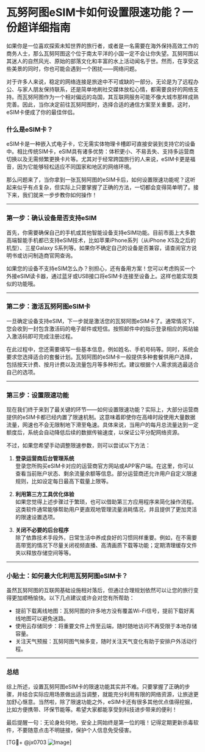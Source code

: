 # 瓦努阿图eSIM卡如何设置限速功能？一份超详细指南

如果你是一位喜欢探索未知世界的旅行者，或者是一名需要在海外保持高效工作的商务人士，那么瓦努阿图这个位于南太平洋的小国一定不会让你失望。瓦努阿图以其迷人的自然风光、原始的部落文化和丰富的水上活动闻名于世。然而，在享受这些美景的同时，你也可能会遇到一个困扰——网络问题。

对于许多人来说，稳定的网络连接是旅途中不可或缺的一部分。无论是为了远程办公、与家人朋友保持联系，还是简单地刷社交媒体放松心情，都需要良好的网络支持。而瓦努阿图作为一个相对偏远的岛国，其互联网服务可能不像大城市那样成熟完善。因此，当你决定前往瓦努阿图时，选择合适的通信方案至关重要。这时，eSIM卡便成了你的最佳伴侣。

### 什么是eSIM卡？

eSIM卡是一种嵌入式电子卡，它无需实体物理卡槽即可直接安装到支持它的设备中。相比传统SIM卡，eSIM具有诸多优势：体积更小、不易丢失、支持多运营商切换以及无需频繁更换卡片等。尤其对于经常跨国旅行的人来说，eSIM卡更是福音，因为它能够轻松适应不同国家和地区的网络环境。

那么问题来了，当你拿到一张瓦努阿图的eSIM卡后，如何设置限速功能呢？这听起来似乎有点复杂，但实际上只要掌握了正确的方法，一切都会变得简单明了。接下来，我们就来一步步教你如何操作！

---

### 第一步：确认设备是否支持eSIM

首先，你需要确保自己的手机或其他智能设备支持eSIM功能。目前市面上大多数高端智能手机都已支持eSIM技术，比如苹果iPhone系列（从iPhone XS及之后的机型）、三星Galaxy S系列等。如果你不确定自己的设备是否兼容，请查阅官方说明书或访问制造商官网查询。

如果您的设备不支持eSIM怎么办？别担心，还有备用方案！您可以考虑购买一个外接eSIM读卡器，通过蓝牙或USB接口将eSIM卡连接至设备上。这样也能实现类似的功能哦。

---

### 第二步：激活瓦努阿图eSIM卡

一旦确定设备支持eSIM，下一步就是激活您的瓦努阿图eSIM卡了。通常情况下，您会收到一封包含激活码的电子邮件或短信。按照邮件中的指示登录相应的网站输入激活码即可完成注册过程。

在此过程中，您还需要填写一些基本信息，例如姓名、手机号码等。同时，系统会要求您选择适合的套餐计划。瓦努阿图的eSIM卡一般提供多种套餐供用户选择，包括按天计费、按月计费以及流量包月等多种形式。建议根据个人需求挑选最适合自己的选项。

---

### 第三步：设置限速功能

现在我们终于来到了最关键的环节——如何设置限速功能？实际上，大部分运营商提供的eSIM卡都已经内置了限速机制。这意味着即使你在高峰时段使用大量数据流量，网速也不会无限制地下滑至龟速。具体来说，当用户的每月总流量达到一定额度后，系统会自动降低后续的数据传输速度，以保证公平分配网络资源。

不过，如果您希望手动调整限速参数，则可以尝试以下方法：

1. **登录运营商后台管理系统**  
   登录您所购买eSIM卡对应的运营商官方网站或APP客户端。在这里，你可以查看当前账户状态、剩余流量余额等信息。部分运营商还允许用户自定义限速规则，比如设定每日最高下载量上限等。

2. **利用第三方工具优化体验**  
   如果您觉得上述步骤过于繁琐，也可以借助第三方应用程序来简化操作流程。这类软件通常能够帮助用户更直观地管理流量消耗情况，并且提供了更加灵活的限速设置选项。

3. **关闭不必要的后台程序**  
   除了依靠技术手段外，日常生活中养成良好的习惯同样重要。例如，在不需要高带宽的情况下尽量关闭视频直播、高清画质下载等功能；定期清理缓存文件夹以释放存储空间等等。

---

### 小贴士：如何最大化利用瓦努阿图eSIM卡？

虽然瓦努阿图的互联网基础设施相对落后，但通过合理规划依然可以让您的旅行变得更加顺畅愉快。以下几点建议或许会对您有所帮助：

- 提前下载离线地图：瓦努阿图的许多地方没有覆盖Wi-Fi信号，提前下载好离线地图可以避免迷路。
- 使用云存储同步：将重要文件上传至云端，随时随地访问不再受限于本地存储容量。
- 关注天气预报：瓦努阿图气候多变，随时关注天气变化有助于安排户外活动行程。

---

### 总结

综上所述，设置瓦努阿图eSIM卡的限速功能其实并不难。只要掌握了正确的步骤，并结合实际应用场景做出适当调整，就能充分利用有限的网络资源，让旅途更加舒心惬意。当然啦，除了限速功能之外，eSIM卡还有很多其他优点值得挖掘，比如方便携带、环保节能等。希望大家都能享受到科技进步带来的便利！

最后提醒一句：无论身处何地，安全上网始终是第一位的哦！记得定期更新杀毒软件，不要随意点击不明链接，保护个人信息免受侵害。

[TG💪+ @jx0703 ![Image](https://github.com/user-attachments/assets/dbca1d08-cadb-493c-b0ec-ad6f7a83f270)]